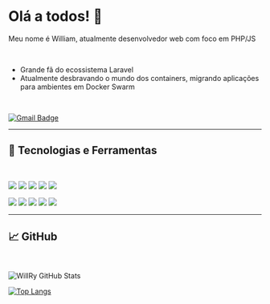# Olá a todos! 👋

Meu nome é William, atualmente desenvolvedor web com foco em PHP/JS

<br>

* Grande fã do ecossistema Laravel
* Atualmente desbravando o mundo dos containers, migrando aplicações para ambientes em Docker Swarm


<br>  

[![Gmail Badge](https://img.shields.io/badge/-wiribasczky@gmail.com-c14438?style=flat-square&logo=Gmail&logoColor=white&link=mailto:wiribasczky@gmail.com)](mailto:wiribasczky@gmail.com)
<br>

---- 

## 🔧 Tecnologias e Ferramentas

<br>

![](https://img.shields.io/badge/Code-PHP-informational?style=for-the-badge&logo=php&color=8892BF&logoColor=8892BF)
![](https://img.shields.io/badge/Code-Laravel-informational?style=for-the-badge&logo=laravel&color=FF2D20&logoColor=FF2D20)
![](https://img.shields.io/badge/Code-Lumen-informational?style=for-the-badge&logo=lumen&color=E74430&logoColor=E74430)
![](https://img.shields.io/badge/Code-JavaScript-informational?style=for-the-badge&logo=javascript&color=f7df1e)
![](https://img.shields.io/badge/Code-React-informational?style=for-the-badge&logo=react&color=61DAFB)

![](https://img.shields.io/badge/OS-Linux-informational?style=for-the-badge&logo=linux&color=fcc624)
![](https://img.shields.io/badge/Tools-Docker-informational?style=for-the-badge&logo=docker&color=2496ed)
![](https://img.shields.io/badge/Tools-RabbitMQ-informational?style=for-the-badge&logo=rabbitmq&color=FF6600)
![](https://img.shields.io/badge/Tools-Nginx-informational?style=for-the-badge&logo=nginx&color=269539)
![](https://img.shields.io/badge/Tools-MySQL-informational?style=for-the-badge&logo=mysql&color=4479A1)


----

## &#x1f4c8; GitHub

<br>


![WillRy GitHub Stats](https://github-readme-stats.vercel.app/api?username=willry&show_icons=true&count_private=true)

[![Top Langs](https://github-readme-stats.vercel.app/api/top-langs/?username=willry&langs_count=8&hide=Visual%20Basic,Dart,html&layout=compact)](https://github.com/willry/github-readme-stats)
